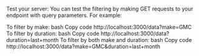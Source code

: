 Test your server:
You can test the filtering by making GET requests to your endpoint with query parameters. For example:

To filter by make:
bash
Copy code
http://localhost:3000/data?make=GMC
To filter by duration:
bash
Copy code
http://localhost:3000/data?duration=last+month
To filter by both make and duration:
bash
Copy code
http://localhost:3000/data?make=GMC&duration=last+month